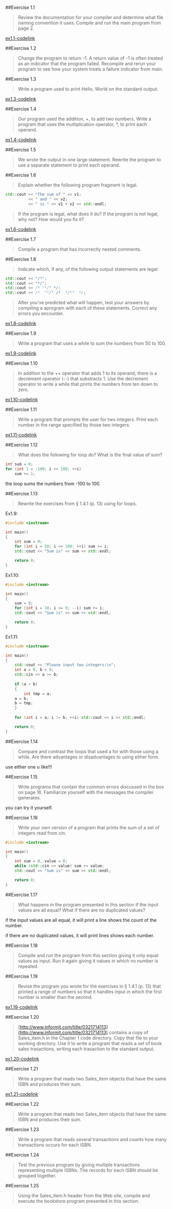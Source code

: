 ##Exercise 1.1 

> Review the documentation for your compiler and determine what file naming convention it uses. Compile and run the main program from page 2.

[ex1.1-codelink](exercise1.1.cc)

##Exercise 1.2 

> Change the program to return -1. A return value of -1 is often treated as an indicator that the program failed. Recompile and rerun your program to see how your system treats a failure indicator from main.

##Exercise 1.3

> Write a program used to print Hello, World on the standard output.

[ex1.3-codelink](exercise1.3.cc)

##Exercise 1.4

> Our program used the addition, +, to add two numbers. Write a program that uses the multiplication operator, *, to print each operand.

[ex1.4-codelink](exercise1.4.cc)

##Exercise 1.5

> We wrote the output in one large statement. Rewrite the program to use a separate statement to print each operand.

##Exercise 1.6

> Explain whether the following program fragment is legal.

```cpp
std::cout << "The sum of " << v1;
          << " and " << v2;
          << " is " << v1 + v2 << std::endl;
```
> If the program is legal, what does it do? If the program is not legal, why not? How would you fix it?

[ex1.6-codelink](exercise1.6.cc)

##Exercise 1.7

> Compile a program that has incorrectly nested comments.

##Exercise 1.8

> Indicate which, if any, of the following output statements are legal:

```cpp
std::cout << "/*";
std::cout << "*/";
std::cout << /* "*/" */;
std::cout << /*  "*/" /*  "/*"  */;
```
> After you've predicted what will happen, test your answers by compiling a aprogram with each of these statements. Correct any errors you encounter.

[ex1.8-codelink](exercise1.8.cc)

##Exercise 1.9

> Write a program that uses a while to sum the numbers from 50 to 100.

[ex1.9-codelink](exercise1.9.cc)

##Exercise 1.10

> In addition to the ++ operator that adds 1 to its operand, there is a decrement operator (--) that substracts 1. Use the decrement operator to write a while that prints the numbers from ten down to zero.

[ex1.10-codelink](exercise1.10.cc)

##Exercise 1.11

> Write a program that prompts the user for two integers. Print each number in the range specified by those two integers.

[ex1.11-codelink](exercise1.11.cc)

##Exercise 1.12

> What does the following for loop do? What is the final value of sum?

```cpp
int sum = 0;
for (int 1 = -100; i <= 100; ++i)
    sum += 1;
```
the loop sums the numbers from -100 to 100.

##Exercise 1.13

> Rewrite the exercises from § 1.4.1 (p. 13) using for loops.

Ex1.9:

```cpp
#include <iostream>

int main()
{
    int sum = 0;
    for (int i = 50; i <= 100; ++i) sum += i;
    std::cout << "Sum is" << sum << std::endl;

    return 0;
}
```

Ex1.10:

```cpp
#include <iostream>

int main()
{
    sum = 0;
    for (int i = 10; i >= 0; --i) sum += i;
    std::cout << "Sum is" << sum << std::endl;

    return 0;
}
```

Ex1.11:

```cpp
#include <iostream>

int main()
{
    std::cout << "Please input two integers:\n";
    int a = 0, b = 0;
    std::cin >> a >> b;
    
    if (a > b)
    {
        int tmp = a;
	a = b;
	b = tmp;
    }
    
    for (int i = a; i != b; ++i) std::cout << i << std::endl;

    return 0;
}
```

##Exercise 1.14

> Compare and contrast the loops that used a for with those using a while. Are there advantages or disadvantages to using either form.

use either one u like!!!

##Exercise 1.15

> Write programs that contain the common errors discussed in the box on page 16. Familiarize yourself with the messages the compiler generates.

you can try it yourself.

##Exercise 1.16

> Write your own version of a program that prints the sum of a set of integers read from cin.

```cpp
#include <iostream>

int main()
{
    int sum = 0, value = 0;
    while (std::cin >> value) sum += value;
    std::cout << "Sum is" << sum << std::endl;

    return 0;
}
```
##Exercise 1.17

> What happens in the program presented in this section if the input values are all equal? What if there are no duplicated values?

if the input values are all equal, it will print a line shows the count of the number.

if there are no duplicated values, it will print lines shows each number.

##Exercise 1.18

> Compile and run the program from this section giving it only equal values as input. Run it again giving it values in which no number is repeated.

##Exercise 1.19

> Revise the program you wrote for the exercises in § 1.4.1 (p. 13) that printed a range of numbers so that it handles input in which the first number is smaller than the second.

[ex1.19-codelink](exercise1.19.cc)

##Exercise 1.20

> [http://www.informit.com/title/0321714113](http://www.informit.com/title/0321714113) contains a copy of Sales_item.h in the Chapter 1 code directory. Copy that file to your working directory. Use it to write a program that reads a set of book sales trasactions, writing each trasaction to the standard output.

[ex1.20-codelink](exercise1.20.cc)

##Exercise 1.21

> Write a program that reads two Sales_item objects that have the same ISBN and produces their sum.

[ex1.21-codelink](exercise1.21.cc)

##Exercise 1.22

> Write a program that reads two Sales_item objects that have the same ISBN and produces their sum.

##Exercise 1.23

> Write a program that reads several transactions and counts how many transactions occurs for each ISBN.

##Exercise 1.24

> Test the previous program by giving multiple transactions representing multiple ISBNs. The records for each ISBN should be grouped together.

##Exercise 1.25

> Using the Sales_item.h header from the Web site, compile and execute the bookstore program presented in this section.
